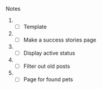 Notes

1. - [ ] Template
2. - [ ] Make a success stories page
3. - [ ] Display active status 
4. - [ ] Filter out old posts
5. - [ ] Page for found pets